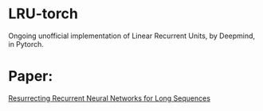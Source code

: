 # LRU-torch
Ongoing unofficial implementation of Linear Recurrent Units, by Deepmind, in Pytorch.

# Paper:
<a href='https://arxiv.org/abs/2303.06349'>Resurrecting Recurrent Neural Networks for Long Sequences</a>

